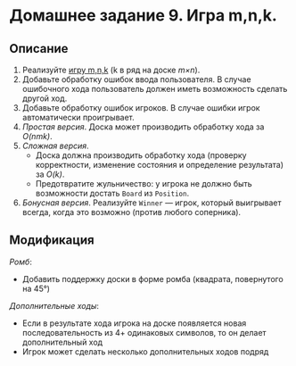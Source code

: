 # Домашнее задание 9. Игра m,n,k.

## Описание

1. Реализуйте [игру m,n,k](https://en.wikipedia.org/wiki/M,n,k-game) (k в ряд на доске _m×n_).
2. Добавьте обработку ошибок ввода пользователя. В случае ошибочного хода пользователь должен иметь возможность сделать другой ход.
3. Добавьте обработку ошибок игроков. В случае ошибки игрок автоматически проигрывает.
4. _Простая версия_. Доска может производить обработку хода за _O(nmk)_.
5. _Сложная версия_.
   - Доска должна производить обработку хода (проверку корректности, изменение состояния и определение результата) за _O(k)_.
   - Предотвратите жульничество: у игрока не должно быть возможности достать `Board` из `Position`.
6. _Бонусная версия_. Реализуйте `Winner` — игрок, который выигрывает всегда, когда это возможно (против любого соперника).

## Модификация

_Ромб_:

- Добавить поддержку доски в форме ромба (квадрата, повернутого на 45°)

_Дополнительные ходы_:

- Если в результате хода игрока на доске появляется новая последовательность из 4+ одинаковых символов, то он делает дополнительный ход
- Игрок может сделать несколько дополнительных ходов подряд

